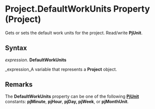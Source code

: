 
# Project.DefaultWorkUnits Property (Project)

Gets or sets the default work units for the project. Read/write  **PjUnit**.


## Syntax

 _expression_. **DefaultWorkUnits**

 _expression_A variable that represents a  **Project** object.


## Remarks

The  **DefaultWorkUnits** property can be one of the following **[PjUnit](5b50960f-cc02-3d6f-b095-82deadd11295.md)** constants: **pjMinute**,  **pjHour**,  **pjDay, pjWeek**, or  **pjMonthUnit**. 

